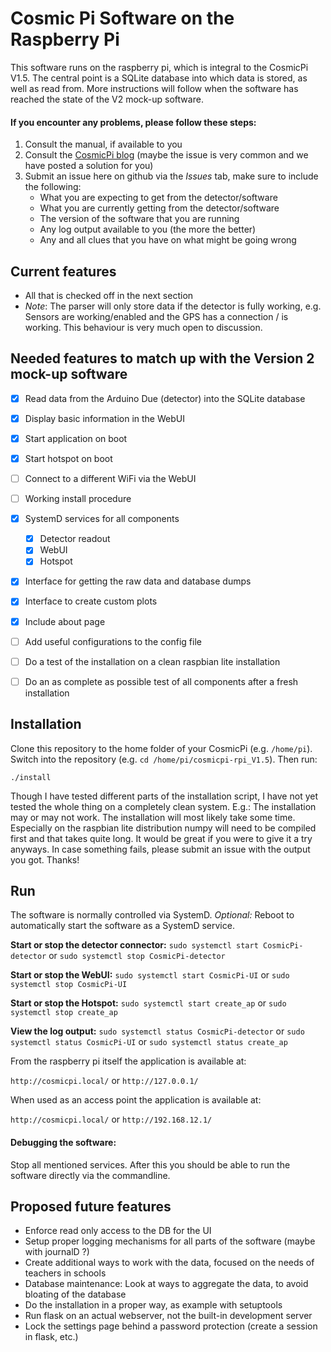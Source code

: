 # Cosmic Pi Software on the Raspberry Pi

This software runs on the raspberry pi, which is integral to the CosmicPi V1.5.
The central point is a SQLite database into which data is stored, as well as read from.
More instructions will follow when the software has reached the state of the V2 mock-up software.

#### If you encounter any problems, please follow these steps:
1. Consult the manual, if available to you
2. Consult the [CosmicPi blog](http://cosmicpi.org/posts) (maybe the issue is very common and we have posted a solution for you)
3. Submit an issue here on github via the *Issues* tab, make sure to include the following:
   * What you are expecting to get from the detector/software
   * What you are currently getting from the detector/software
   * The version of the software that you are running
   * Any log output available to you (the more the better)
   * Any and all clues that you have on what might be going wrong

## Current features
*   All that is checked off in the next section
*   *Note*: The parser will only store data if the detector is fully working, e.g. Sensors are working/enabled and the GPS has a connection / is working.
This behaviour is very much open to discussion.


## Needed features to match up with the Version 2 mock-up software
- [x]   Read data from the Arduino Due (detector) into the SQLite database
- [x]   Display basic information in the WebUI
- [x]   Start application on boot
- [x]   Start hotspot on boot
- [ ]   Connect to a different WiFi via the WebUI
- [ ]   Working install procedure
- [x]   SystemD services for all components
    - [x]   Detector readout
    - [x]   WebUI
    - [x]   Hotspot
- [x] Interface for getting the raw data and database dumps
- [x] Interface to create custom plots
- [x] Include about page
- [ ] Add useful configurations to the config file
- [ ] Do a test of the installation on a clean raspbian lite installation
- [ ] Do an as complete as possible test of all components after a fresh installation



## Installation
Clone this repository to the home folder of your CosmicPi (e.g. `/home/pi`). Switch into the repository (e.g. `cd /home/pi/cosmicpi-rpi_V1.5`).
Then run:

```./install```

Though I have tested different parts of the installation script, I have not yet tested the whole thing on a completely clean system.
E.g.: The installation may or may not work.
The installation will most likely take some time. Especially on the raspbian lite distribution numpy will need to be compiled first and that takes quite long.
It would be great if you were to give it a try anyways.
In case something fails, please submit an issue with the output you got. Thanks!

## Run
The software is normally controlled via SystemD.
*Optional:* Reboot to automatically start the software as a SystemD service.

**Start or stop the detector connector:** `sudo systemctl start CosmicPi-detector` or `sudo systemctl stop CosmicPi-detector`

**Start or stop the WebUI:** `sudo systemctl start CosmicPi-UI` or `sudo systemctl stop CosmicPi-UI`

**Start or stop the Hotspot:** `sudo systemctl start create_ap` or `sudo systemctl stop create_ap`

**View the log output:** `sudo systemctl status CosmicPi-detector` or `sudo systemctl status CosmicPi-UI` or `sudo systemctl status create_ap`

From the raspberry pi itself the application is available at:

`http://cosmicpi.local/` or `http://127.0.0.1/`

When used as an access point the application is available at:

`http://cosmicpi.local/` or `http://192.168.12.1/`

#### Debugging the software:
Stop all mentioned services. After this you should be able to run the software directly via the commandline.

## Proposed future features
* Enforce read only access to the DB for the UI
* Setup proper logging mechanisms for all parts of the software (maybe with journalD ?)
* Create additional ways to work with the data, focused on the needs of teachers in schools
* Database maintenance: Look at ways to aggregate the data, to avoid bloating of the database
* Do the installation in a proper way, as example with setuptools
* Run flask on an actual webserver, not the built-in development server
* Lock the settings page behind a password protection (create a session in flask, etc.)
